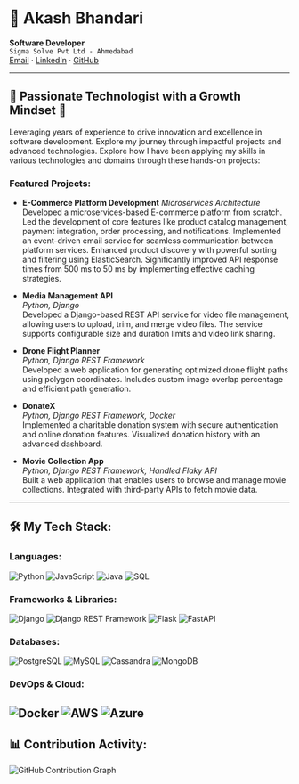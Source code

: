 # 🚀 Akash Bhandari
**Software Developer**  
`Sigma Solve Pvt Ltd - Ahmedabad`  
[Email](mailto:akashrajk54@gmail.com) · [LinkedIn](https://www.linkedin.com/in/akash--bhandari/) · [GitHub](https://github.com/akashrajk54)

---
## 🌟 Passionate Technologist with a Growth Mindset 🌱
Leveraging years of experience to drive innovation and excellence in software development. Explore my journey through impactful projects and advanced technologies.
Explore how I have been applying my skills in various technologies and domains through these hands-on projects:

### Featured Projects:

- **E-Commerce Platform Development**
  *Microservices Architecture*
  Developed a microservices-based E-commerce platform from scratch. Led the development of core features like product catalog management, payment integration, order processing, and notifications. Implemented an event-driven email service for seamless communication between platform services. Enhanced product discovery with powerful sorting and filtering using ElasticSearch. Significantly improved API response times from 500 ms to 50 ms by implementing effective caching strategies.

- **Media Management API**  
  *Python, Django*  
  Developed a Django-based REST API service for video file management, allowing users to upload, trim, and merge video files. The service supports configurable size and duration limits and video link sharing.

- **Drone Flight Planner**  
  *Python, Django REST Framework*  
  Developed a web application for generating optimized drone flight paths using polygon coordinates. Includes custom image overlap percentage and efficient path generation.

- **DonateX**  
  *Python, Django REST Framework, Docker*  
  Implemented a charitable donation system with secure authentication and online donation features. Visualized donation history with an advanced dashboard.

- **Movie Collection App**  
  *Python, Django REST Framework, Handled Flaky API*  
  Built a web application that enables users to browse and manage movie collections. Integrated with third-party APIs to fetch movie data.

---

## 🛠 My Tech Stack:
### **Languages:**
![Python](https://img.shields.io/badge/Python-3776AB?style=flat&logo=python&logoColor=ffffff) ![JavaScript](https://img.shields.io/badge/JavaScript-F7DF1E?style=flat&logo=javascript&logoColor=000000) ![Java](https://img.shields.io/badge/Java-007396?style=flat&logo=java&logoColor=ffffff) ![SQL](https://img.shields.io/badge/SQL-003B57?style=flat&logo=sqlite&logoColor=ffffff)

### **Frameworks & Libraries:**
![Django](https://img.shields.io/badge/Django-092D26?style=flat&logo=django&logoColor=ffffff) ![Django REST Framework](https://img.shields.io/badge/Django%20REST%20Framework-000000?style=flat&logo=django&logoColor=ffffff) ![Flask](https://img.shields.io/badge/Flask-000000?style=flat&logo=flask&logoColor=ffffff) ![FastAPI](https://img.shields.io/badge/FastAPI-009688?style=flat&logo=fastapi&logoColor=ffffff)

### **Databases:**
![PostgreSQL](https://img.shields.io/badge/PostgreSQL-4169E1?style=flat&logo=postgresql&logoColor=ffffff) ![MySQL](https://img.shields.io/badge/MySQL-0000FF?style=flat&logo=mysql&logoColor=ffffff) ![Cassandra](https://img.shields.io/badge/Cassandra-1287B1?style=flat&logo=apache-cassandra&logoColor=ffffff) ![MongoDB](https://img.shields.io/badge/MongoDB-47A248?style=flat&logo=mongodb&logoColor=ffffff)

### **DevOps & Cloud:**
![Docker](https://img.shields.io/badge/Docker-2496ED?style=flat&logo=docker&logoColor=ffffff) ![AWS](https://img.shields.io/badge/AWS-232F3E?style=flat&logo=amazonaws&logoColor=ffffff) ![Azure](https://img.shields.io/badge/Azure-0078D4?style=flat&logo=microsoftazure&logoColor=ffffff)
---

## 📊 Contribution Activity:
![GitHub Contribution Graph](https://github.com/akashrajk54.png)






















<!--
**akashrajk54/akashrajk54** is a ✨ _special_ ✨ repository because its `README.md` (this file) appears on your GitHub profile.

Here are some ideas to get you started:

- 🔭 I’m currently working on ...
- 🌱 I’m currently learning ...
- 👯 I’m looking to collaborate on ...
- 🤔 I’m looking for help with ...
- 💬 Ask me about ...
- 📫 How to reach me: ...
- 😄 Pronouns: ...
- ⚡ Fun fact: ...
-->
